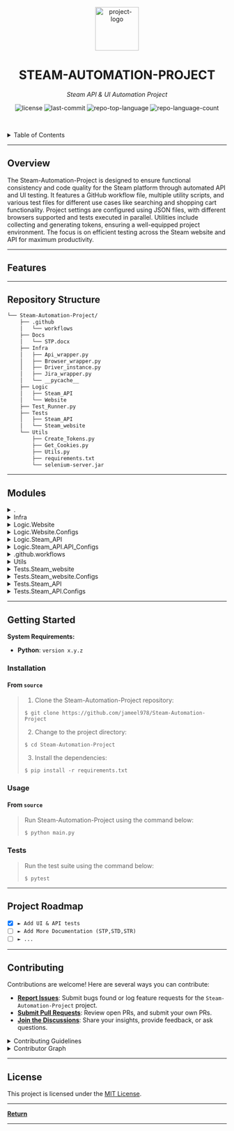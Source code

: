 <p align="center">
  <img src="https://upload.wikimedia.org/wikipedia/commons/thumb/8/83/Steam_icon_logo.svg/2048px-Steam_icon_logo.svg.png" width="100" alt="project-logo">
</p>
<p align="center">
    <h1 align="center">STEAM-AUTOMATION-PROJECT</h1>
</p>
<p align="center">
    <em>Steam API & UI Automation Project</em>
</p>
<p align="center">
	<img src="https://img.shields.io/github/license/jameel978/Steam-Automation-Project?style=default&logo=opensourceinitiative&logoColor=white&color=0080ff" alt="license">
	<img src="https://img.shields.io/github/last-commit/jameel978/Steam-Automation-Project?style=default&logo=git&logoColor=white&color=0080ff" alt="last-commit">
	<img src="https://img.shields.io/github/languages/top/jameel978/Steam-Automation-Project?style=default&color=0080ff" alt="repo-top-language">
	<img src="https://img.shields.io/github/languages/count/jameel978/Steam-Automation-Project?style=default&color=0080ff" alt="repo-language-count">
<p>
<p align="center">
	<!-- default option, no dependency badges. -->
</p>

<br><!-- TABLE OF CONTENTS -->
<details>
  <summary>Table of Contents</summary><br>

- [ Overview](#-overview)
- [ Features](#-features)
- [ Repository Structure](#-repository-structure)
- [ Modules](#-modules)
- [ Getting Started](#-getting-started)
  - [ Installation](#-installation)
  - [ Usage](#-usage)
  - [ Tests](#-tests)
- [ Project Roadmap](#-project-roadmap)
- [ Contributing](#-contributing)
- [ License](#-license)
- [ Acknowledgments](#-acknowledgments)
</details>
<hr>

##  Overview

The Steam-Automation-Project is designed to ensure functional consistency and code quality for the Steam platform through automated API and UI testing. It features a GitHub workflow file, multiple utility scripts, and various test files for different use cases like searching and shopping cart functionality. Project settings are configured using JSON files, with different browsers supported and tests executed in parallel. Utilities include collecting and generating tokens, ensuring a well-equipped project environment. The focus is on efficient testing across the Steam website and API for maximum productivity.

---

##  Features



---

##  Repository Structure

```sh
└── Steam-Automation-Project/
    ├── .github
    │   └── workflows
    ├── Docs
    │   └── STP.docx
    ├── Infra
    │   ├── Api_wrapper.py
    │   ├── Browser_wrapper.py
    │   ├── Driver_instance.py
    │   ├── Jira_wrapper.py
    │   └── __pycache__
    ├── Logic
    │   ├── Steam_API
    │   └── Website
    ├── Test_Runner.py
    ├── Tests
    │   ├── Steam_API
    │   └── Steam_website
    └── Utils
        ├── Create_Tokens.py
        ├── Get_Cookies.py
        ├── Utils.py
        ├── requirements.txt
        └── selenium-server.jar
```

---

##  Modules

<details closed><summary>.</summary>

| File                                                                                               | Summary                                                                                                                                          |
| ---                                                                                                | ---                                                                                                                                              |
| [Test_Runner.py](https://github.com/jameel978/Steam-Automation-Project/blob/master/Test_Runner.py) | Runs pytest for Steam-Automation-Projects API and UI tests concurrently or serially, captures errors as Jira issues, and saves environment info. |

</details>

<details closed><summary>Infra</summary>

| File                                                                                                             | Summary                                                                                                                                                                                                                                                                                                                                                                                                  |
| ---                                                                                                              | ---                                                                                                                                                                                                                                                                                                                                                                                                      |
| [Browser_wrapper.py](https://github.com/jameel978/Steam-Automation-Project/blob/master/Infra/Browser_wrapper.py) | Launch web browsers for UI tests by initializing browser instances and configurations in this script. The class BrowserWrapper supports Chrome, Edge, and Firefox browsers, adjusting headless mode and screen resolution based on test type. Configs are read from a JSON file.                                                                                                                         |
| [Jira_wrapper.py](https://github.com/jameel978/Steam-Automation-Project/blob/master/Infra/Jira_wrapper.py)       | This file, located under Infra/Jira_wrapper.py, establishes a connection to a Jira instance through the provided configuration settings. It includes methods to create new issues and retrieve the Allure report URL for a specified run. Enhances testing workflow integration within project architecture.                                                                                             |
| [Driver_instance.py](https://github.com/jameel978/Steam-Automation-Project/blob/master/Infra/Driver_instance.py) | Initiate a flexible and efficient web driver instance with enhanced functionality. This class, located in `Infra/Driver_instance.py`, allows interacting with page elements on a web application through methods such as getting titles, refreshing, closing, finding, sending input, and waiting for presence. Additionally, it offers allure reporting, cookies retrieval, and custom offset movement. |
| [Api_wrapper.py](https://github.com/jameel978/Steam-Automation-Project/blob/master/Infra/Api_wrapper.py)         | The `Api_wrapper.py` infuses functionality to engage Steams APIs. It sets up requests with customizable cookies and headers, enabling efficient communication between the automation project and targeted APIs. Additionally, it supports both GET and POST methods with adjustable query parameters.                                                                                                    |

</details>

<details closed><summary>Logic.Website</summary>

| File                                                                                                                 | Summary                                                                                                                                                                                                                                                                                                                                              |
| ---                                                                                                                  | ---                                                                                                                                                                                                                                                                                                                                                  |
| [Search_Page.py](https://github.com/jameel978/Steam-Automation-Project/blob/master/Logic/Website/Search_Page.py)     | Navigate through Steams search page using this Python class. Search for games by name or id, filter results based on preferences and price range, and hide owned or wishlisted games. Interact with various elements such as buttons and sliders for efficient searching.                                                                            |
| [Website_Page.py](https://github.com/jameel978/Steam-Automation-Project/blob/master/Logic/Website/Website_Page.py)   | Navigate through a website using the provided Python class, Website_page. It initializes a web driver, loads required URLs and cookies from configuration files, and automatically logs in if valid login cookies are found. The class ensures the user is taken to the home page and prepared for further interactions.                             |
| [Cart_page.py](https://github.com/jameel978/Steam-Automation-Project/blob/master/Logic/Website/Cart_page.py)         | Navigate through the repository structure, focusing on the Logic/Website/Cart_page.py file. This file extends the Website_page class and interacts with Steam's cart page using Selenium WebDriver. It provides methods to check items' names in the cart, remove all items, and determine an empty cart status, enabling automated cart management. |
| [Wishlist_Page.py](https://github.com/jameel978/Steam-Automation-Project/blob/master/Logic/Website/Wishlist_Page.py) | This Python file extends the Website_page class to manage Steam wishlists. It defines specific xpath selectors for wishlist games and elements to remove them. Methods get wishlist games count, retrieve game names, and automate removing multiple games.                                                                                          |
| [Home_Page.py](https://github.com/jameel978/Steam-Automation-Project/blob/master/Logic/Website/Home_Page.py)         | Navigate through the Home Page of Steams website using this Python class. It features search functionality by writing text input and getting search suggestions or results. Interact with page elements and improve user experience on the homepage. (Refer to Logic/Website/Home_Page.py)                                                           |

</details>

<details closed><summary>Logic.Website.Configs</summary>

| File                                                                                                                           | Summary                                                                                                                                                                                                                                                                                                |
| ---                                                                                                                            | ---                                                                                                                                                                                                                                                                                                    |
| [Website_URLS.json](https://github.com/jameel978/Steam-Automation-Project/blob/master/Logic/Website/Configs/Website_URLS.json) | A JSON file within the Website\_Configs folder of the project's Logic/Website module. It stores and provides easy access to essential Steam store URLs, such as the cart, home, wishlist, and search pages. This simplification enhances the architecture by centralizing web navigation requirements. |

</details>

<details closed><summary>Logic.Steam_API</summary>

| File                                                                                                                               | Summary                                                                                                                                                                                                                                                                                                                                                           |
| ---                                                                                                                                | ---                                                                                                                                                                                                                                                                                                                                                               |
| [Wishlist_API.py](https://github.com/jameel978/Steam-Automation-Project/blob/master/Logic/Steam_API/Wishlist_API.py)               | Navigate through the Steam-Automation-Projects architecture, reaching the Logic/Steam_API/Wishlist_API.py. This module serves as an interface for interacting with Steam API endpoints specifically related to managing game wishlists. It initializes configuration data and provides methods to add and remove apps from user wishlists using provided app IDs. |
| [Advanced_search_API.py](https://github.com/jameel978/Steam-Automation-Project/blob/master/Logic/Steam_API/Advanced_search_API.py) | The Advanced\_search\_API.py class facilitates complex queries to the Steam API, preparing URLs with search terms and handling response parsing to extract desired app ids for further usage in this project's architecture.                                                                                                                                      |
| [Steam_token_API.py](https://github.com/jameel978/Steam-Automation-Project/blob/master/Logic/Steam_API/Steam_token_API.py)         | A Python class within the Steam_API package initializes with a provided API wrapper. It reads config data from a JSON file and uses it to call an external API for retrieving a webapi_token, raising an exception if unsuccessful.                                                                                                                               |
| [APP_Hover_API.py](https://github.com/jameel978/Steam-Automation-Project/blob/master/Logic/Steam_API/APP_Hover_API.py)             | Navigate through Steams extensive game library using this Python API, implemented in Logic/Steam_API/APP_Hover_API.py. Interact with games by retrieving hover information such as categories, genres, and review summaries via JSON responses based on given game IDs. Configured via a separate JSON file in the repository structure.                          |
| [APP_Details_API.py](https://github.com/jameel978/Steam-Automation-Project/blob/master/Logic/Steam_API/APP_Details_API.py)         | In Logic/Steam_API/APP_Details_API.py, an API class is defined to fetch detailed information about Steam apps using their IDs. It connects to the Steam API and extracts relevant data like name, price, currency, etc., simplifying access to comprehensive app details.                                                                                         |
| [Store_Search_API.py](https://github.com/jameel978/Steam-Automation-Project/blob/master/Logic/Steam_API/Store_Search_API.py)       | This file defines the `Store_Search_API` class handling queries to retrieve search results. It initializes with an API wrapper, reads configs from a JSON file, and provides methods for fetching search results and extracting app ids and names.                                                                                                                |
| [APP_Reviews_API.py](https://github.com/jameel978/Steam-Automation-Project/blob/master/Logic/Steam_API/APP_Reviews_API.py)         | Initialize and prepare API urls; fetch and filter app reviews based on specified game ID, language, and review numbers; obtain playtime of reviews for further analysis. This Python module, named `APP_Reviews_API.py`, is designed to communicate with the Steam API and retrieve relevant app reviews and their associated metrics.                            |
| [Cart_API.py](https://github.com/jameel978/Steam-Automation-Project/blob/master/Logic/Steam_API/Cart_API.py)                       | The Logic/Steam_API/Cart_API.py file initializes the Steam API interaction, providing methods like `prepair_api_url` and `add_to_cart` to add items to users' Steam carts using provided keys, package ids, and bundle ids.                                                                                                                                       |

</details>

<details closed><summary>Logic.Steam_API.API_Configs</summary>

| File                                                                                                                                               | Summary                                                                                                                                                                                                                                                                                            |
| ---                                                                                                                                                | ---                                                                                                                                                                                                                                                                                                |
| [Cart_API.json](https://github.com/jameel978/Steam-Automation-Project/blob/master/Logic/Steam_API/API_Configs/Cart_API.json)                       | Configures API endpoint for adding items to cart in the Steam-Automation-Project. Contains base URL and optional parameters like country code and language for customizing requests. Essential for interacting with the Steam API for shopping cart functionality within the project architecture. |
| [Store_Search_API.json](https://github.com/jameel978/Steam-Automation-Project/blob/master/Logic/Steam_API/API_Configs/Store_Search_API.json)       | Store.steampowered.com/api/storesearch/>. Supports country code and language customization.                                                                                                                                                                                                        |
| [Wishlist_API.json](https://github.com/jameel978/Steam-Automation-Project/blob/master/Logic/Steam_API/API_Configs/Wishlist_API.json)               | Manages URLs for adding and removing items from Steams wishlist within the project's Steam API module."                                                                                                                                                                                            |
| [APP_Reviews_API.json](https://github.com/jameel978/Steam-Automation-Project/blob/master/Logic/Steam_API/API_Configs/APP_Reviews_API.json)         | Configures Steam API endpoint for accessing app reviews. Defines URL base, parameters for number of reviews per page, language filter, and playtime filters.                                                                                                                                       |
| [APP_Hover_API.json](https://github.com/jameel978/Steam-Automation-Project/blob/master/Logic/Steam_API/API_Configs/APP_Hover_API.json)             | Navigate through Steams app hover functionality by making API requests to the designated endpoint with the provided configuration. This JSON file configures our Steam-API component, specifying the base URL for interacting with app hover functionalities on the Steam platform.                |
| [Advanced_search_API.json](https://github.com/jameel978/Steam-Automation-Project/blob/master/Logic/Steam_API/API_Configs/Advanced_search_API.json) | Configures advanced search parameters for the Steam API, enabling sorting by high or low price and hiding free games from results. URL, maximum price, language, sorting options, and game-type filters are customizable in this file.                                                             |
| [APP_Details_API.json](https://github.com/jameel978/Steam-Automation-Project/blob/master/Logic/Steam_API/API_Configs/APP_Details_API.json)         | URL for app details query, country code, and desired price information. This file drives Steam API interaction.                                                                                                                                                                                    |
| [Steam_token_API.json](https://github.com/jameel978/Steam-Automation-Project/blob/master/Logic/Steam_API/API_Configs/Steam_token_API.json)         | Interacting with Steam API configurations, this file defines the URL for accessing point summaries in the Steam stores AJAX interface. Essential for retrieving user points data within the projects broader automation framework.                                                                 |

</details>

<details closed><summary>.github.workflows</summary>

| File                                                                                                                   | Summary                                                                                                                                                                                                    |
| ---                                                                                                                    | ---                                                                                                                                                                                                        |
| [Test runner.yml](https://github.com/jameel978/Steam-Automation-Project/blob/master/.github/workflows/Test runner.yml) | In this GitHub workflow file, tests are orchestrated for the Steam-Automation-Project. It triggers various test scripts across API and website logic, ensuring code quality and functionality consistency. |

</details>

<details closed><summary>Utils</summary>

| File                                                                                                         | Summary                                                                                                                                                                                                                                               |
| ---                                                                                                          | ---                                                                                                                                                                                                                                                   |
| [requirements.txt](https://github.com/jameel978/Steam-Automation-Project/blob/master/Utils/requirements.txt) | Requests, Selenium, pytest, pytest-xdist, pytest-html, parameterized, pytest, allure-pytest, Jira library. This file plays a crucial role in ensuring a functional and well-equipped project environment.                                             |
| [Utils.py](https://github.com/jameel978/Steam-Automation-Project/blob/master/Utils/Utils.py)                 | Tests executed, 1 failed. Steam_website test case on Chrome failed in TestSuite. Output written to report.env file. Keep exploring new territories, we'll conquer the bugs.                                                                           |
| [Get_Cookies.py](https://github.com/jameel978/Steam-Automation-Project/blob/master/Utils/Get_Cookies.py)     | Collects cookies from multiple web browsers (chrome, edge, firefox) during login, saving them to a JSON file named tokens.json for later use within the repository.                                                                                   |
| [Create_Tokens.py](https://github.com/jameel978/Steam-Automation-Project/blob/master/Utils/Create_Tokens.py) | Generate tokens from environment variables and save as a JSON file named tokens.json. This utility script consolidates browser cookies, Jira tokens, project details, and run information into the configuration file for seamless project execution. |

</details>

<details closed><summary>Tests.Steam_website</summary>

| File                                                                                                                                           | Summary                                                                                                                                                                                                                                                                                                                               |
| ---                                                                                                                                            | ---                                                                                                                                                                                                                                                                                                                                   |
| [Steam_HomePage_test.py](https://github.com/jameel978/Steam-Automation-Project/blob/master/Tests/Steam_website/Steam_HomePage_test.py)         | Test case file for Steam HomePage searches in the Steam-Automation-Project. Imports required packages and sets up testing environment using BrowserWrapper and Home_page classes from Infra and Logic directories respectively. Runs tests on search functionality with different input parameters, asserting correctness of results. |
| [Wishlist_UI_API_test.py](https://github.com/jameel978/Steam-Automation-Project/blob/master/Tests/Steam_website/Wishlist_UI_API_test.py)       | Test script validates Steam wishlist functionality. Importantly, it integrates with both website UI and API using Infra components, ensuring wishlist games are added and removed as intended.                                                                                                                                        |
| [Cart_UI_API_test.py](https://github.com/jameel978/Steam-Automation-Project/blob/master/Tests/Steam_website/Cart_UI_API_test.py)               | Test script executes automated UI and API tests for Steams shopping cart functionality. Imports necessary dependencies, sets up test environment using browser and API wrappers, retrieves access token, runs add-to-cart test with API calls and verifies item presence in the cart.                                                 |
| [Search_Page_Search_test.py](https://github.com/jameel978/Steam-Automation-Project/blob/master/Tests/Steam_website/Search_Page_Search_test.py) | Test script executes searches on Steams website, verifying hide functionalities for wishlisted games and owned games, as well as price slider accuracy. It utilizes various infra components and API interfaces from both Logic and Infra packages to achieve desired test scenarios.                                                 |

</details>

<details closed><summary>Tests.Steam_website.Configs</summary>

| File                                                                                                                                                       | Summary                                                                                                                                                                                                                                                      |
| ---                                                                                                                                                        | ---                                                                                                                                                                                                                                                          |
| [Wishlist_UI_API_test.json](https://github.com/jameel978/Steam-Automation-Project/blob/master/Tests/Steam_website/Configs/Wishlist_UI_API_test.json)       | Configure test settings for API interactions with Steam websites wishlist feature in this file, providing app\_name" and app\_id values to target tests effectively.                                                                                         |
| [Search_Page_Search_test.json](https://github.com/jameel978/Steam-Automation-Project/blob/master/Tests/Steam_website/Configs/Search_Page_Search_test.json) | Owned game ID (730 for Counter-Strike 2), desired game name, and a filter for free games (-200).                                                                                                                                                             |
| [UI_Tests_Config.json](https://github.com/jameel978/Steam-Automation-Project/blob/master/Tests/Steam_website/Configs/UI_Tests_Config.json)                 | Chrome, Edge, and Firefox.                                                                                                                                                                                                                                   |
| [Cart_UI_API_test.json](https://github.com/jameel978/Steam-Automation-Project/blob/master/Tests/Steam_website/Configs/Cart_UI_API_test.json)               | Configures test parameters for a Steam game in the UI Automation tests. Defines app ID, bundle ID, and name for Mount & Blade Legacy Collection. Supporting accurate testing results within the Steam-Automation-Project infrastructure.                     |
| [Steam_HomePage_test.json](https://github.com/jameel978/Steam-Automation-Project/blob/master/Tests/Steam_website/Configs/Steam_HomePage_test.json)         | In the given repository, a JSON configuration file named `Steam_HomePage_test.json` exists within the `Configs` folder in the `Tests/Steam_website` directory. This file sets an application name for testing purposes in the Steam website automated tests. |

</details>

<details closed><summary>Tests.Steam_API</summary>

| File                                                                                                                                         | Summary                                                                                                                                                                                                                                                                                                               |
| ---                                                                                                                                          | ---                                                                                                                                                                                                                                                                                                                   |
| [test_app_review_api.py](https://github.com/jameel978/Steam-Automation-Project/blob/master/Tests/Steam_API/test_app_review_api.py)           | Test suite for Steam API app review functionality. Contains various test cases to verify getting app reviews, review numbers, language, and filtering reviews by minimum and maximum play time. Imports required modules from Infra and Logic layers. Uses unittest framework.                                        |
| [test_advanced_search_api.py](https://github.com/jameel978/Steam-Automation-Project/blob/master/Tests/Steam_API/test_advanced_search_api.py) | Tests advanced search functionality of Steam API. This file runs tests for sorting apps by price using `Advanced_search_API` and `APP_Details_API` classes from the Logic directory. It ensures returned results are not empty, prices are correctly sorted in descending or ascending order, and filters free games. |
| [test_app_details.py](https://github.com/jameel978/Steam-Automation-Project/blob/master/Tests/Steam_API/test_app_details.py)                 | This file implements unit tests for retrieving and validating app details using the ApiWrapper and APP\_Details\_API classes. Tests check getting app name and price currency for specified countries.                                                                                                                |
| [test_Store_Search_api.py](https://github.com/jameel978/Steam-Automation-Project/blob/master/Tests/Steam_API/test_Store_Search_api.py)       | This test suite verifies the correctness of Steams store search function. It initializes an instance of StoreSearchAPI and executes test cases to ensure the retrieved apps match expected results based on provided parameters, such as app names and IDs.                                                           |

</details>

<details closed><summary>Tests.Steam_API.Configs</summary>

| File                                                                                                                                                     | Summary                                                                                                                                                                                                                                                                                                    |
| ---                                                                                                                                                      | ---                                                                                                                                                                                                                                                                                                        |
| [test_app_review_api.json](https://github.com/jameel978/Steam-Automation-Project/blob/master/Tests/Steam_API/Configs/test_app_review_api.json)           | Configures test parameters for Steam APIs app review function in Tests/Steam_API/Configs/test_app_review_api.json". The file sets the app ID, desired language, and minimum and maximum play times for testing app reviews within the application.                                                         |
| [test_app_details.json](https://github.com/jameel978/Steam-Automation-Project/blob/master/Tests/Steam_API/Configs/test_app_details.json)                 | Configures app details for Steam API tests. In Tests/Steam_API/Configs folder, this JSON file stores the ID and name of the application to be tested (ELDEN RING with ID 1245620). Contribution to Steam-Automation-Project's test infrastructure.                                                         |
| [API_Tests_Config.json](https://github.com/jameel978/Steam-Automation-Project/blob/master/Tests/Steam_API/Configs/API_Tests_Config.json)                 | Configures test execution mode for parallel processing in Steam-API Tests within the repository.                                                                                                                                                                                                           |
| [test_Store_Search_api.json](https://github.com/jameel978/Steam-Automation-Project/blob/master/Tests/Steam_API/Configs/test_Store_Search_api.json)       | In our repositorys test configuration folder, a JSON file named test_Store_Search_api.json" exists. Its primary function is to store the application name, Elden Ring, for tests targeting Steam API functions. This configuration facilitates seamless test automation focusing on specific applications. |
| [test_advanced_search_api.json](https://github.com/jameel978/Steam-Automation-Project/blob/master/Tests/Steam_API/Configs/test_advanced_search_api.json) | Explore the `test_advanced_search_api.json` file in the `Tests/Steam-API/Configs` directory. This configuration file contains an application name, elden ring, which is utilized for advanced searches within the Steam API testing context in our project architecture.                                   |

</details>

---

##  Getting Started

**System Requirements:**

* **Python**: `version x.y.z`

###  Installation

<h4>From <code>source</code></h4>

> 1. Clone the Steam-Automation-Project repository:
>
> ```console
> $ git clone https://github.com/jameel978/Steam-Automation-Project
> ```
>
> 2. Change to the project directory:
> ```console
> $ cd Steam-Automation-Project
> ```
>
> 3. Install the dependencies:
> ```console
> $ pip install -r requirements.txt
> ```

###  Usage

<h4>From <code>source</code></h4>

> Run Steam-Automation-Project using the command below:
> ```console
> $ python main.py
> ```

###  Tests

> Run the test suite using the command below:
> ```console
> $ pytest
> ```

---

##  Project Roadmap

- [X] `► Add UI & API tests`
- [ ] `► Add More Documentation (STP,STD,STR)`
- [ ] `► ...`

---

##  Contributing

Contributions are welcome! Here are several ways you can contribute:

- **[Report Issues](https://github.com/jameel978/Steam-Automation-Project/issues)**: Submit bugs found or log feature requests for the `Steam-Automation-Project` project.
- **[Submit Pull Requests](https://github.com/jameel978/Steam-Automation-Project/blob/main/CONTRIBUTING.md)**: Review open PRs, and submit your own PRs.
- **[Join the Discussions](https://github.com/jameel978/Steam-Automation-Project/discussions)**: Share your insights, provide feedback, or ask questions.

<details closed>
<summary>Contributing Guidelines</summary>

1. **Fork the Repository**: Start by forking the project repository to your github account.
2. **Clone Locally**: Clone the forked repository to your local machine using a git client.
   ```sh
   git clone https://github.com/jameel978/Steam-Automation-Project
   ```
3. **Create a New Branch**: Always work on a new branch, giving it a descriptive name.
   ```sh
   git checkout -b new-feature-x
   ```
4. **Make Your Changes**: Develop and test your changes locally.
5. **Commit Your Changes**: Commit with a clear message describing your updates.
   ```sh
   git commit -m 'Implemented new feature x.'
   ```
6. **Push to github**: Push the changes to your forked repository.
   ```sh
   git push origin new-feature-x
   ```
7. **Submit a Pull Request**: Create a PR against the original project repository. Clearly describe the changes and their motivations.
8. **Review**: Once your PR is reviewed and approved, it will be merged into the main branch. Congratulations on your contribution!
</details>

<details closed>
<summary>Contributor Graph</summary>
<br>
<p align="center">
   <a href="https://github.com{/jameel978/Steam-Automation-Project/}graphs/contributors">
      <img src="https://contrib.rocks/image?repo=jameel978/Steam-Automation-Project">
   </a>
</p>
</details>

---

##  License

This project is licensed under the [MIT License](https://opensource.org/license/mit).

---


[**Return**](#-overview)

---
